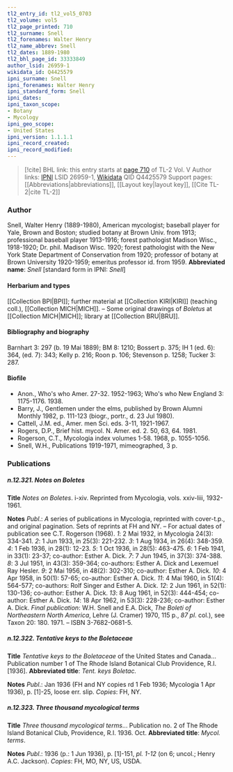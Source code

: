 ```yaml
---
tl2_entry_id: tl2_vol5_0703
tl2_volume: vol5
tl2_page_printed: 710
tl2_surname: Snell
tl2_forenames: Walter Henry
tl2_name_abbrev: Snell
tl2_dates: 1889-1980
tl2_bhl_page_id: 33333849
author_lsid: 26959-1
wikidata_id: Q4425579
ipni_surname: Snell
ipni_forenames: Walter Henry
ipni_standard_form: Snell
ipni_dates: 
ipni_taxon_scope: 
- Botany
- Mycology
ipni_geo_scope: 
- United States
ipni_version: 1.1.1.1
ipni_record_created: 
ipni_record_modified:
---
```


> [!cite] BHL link: this entry starts at [page 710](https://www.biodiversitylibrary.org/page/33333849) of TL-2 Vol. V
> Author links: [IPNI](https://www.ipni.org/a/26959-1) LSID 26959-1, [Wikidata](https://www.wikidata.org/wiki/Q4425579) QID Q4425579
> Support pages: [[Abbreviations|abbreviations]], [[Layout key|layout key]], [[Cite TL-2|cite TL-2]]

### Author

Snell, Walter Henry (1889-1980), American mycologist; baseball player for Yale, Brown and Boston; studied botany at Brown Univ. from 1913; professional baseball player 1913-1916; forest pathologist Madison Wisc., 1918-1920; Dr. phil. Madison Wisc. 1920; forest pathologist with the New York State Department of Conservation from 1920; professor of botany at Brown University 1920-1959; emeritus professor id. from 1959. 
**Abbreviated name**: *Snell* \[standard form in IPNI: *Snell*\]

#### Herbarium and types

[[Collection BPI|BPI]]; further material at [[Collection KIRI|KIRI]] (teaching coll.), [[Collection MICH|MICH]]. – Some original drawings of *Boletus* at [[Collection MICH|MICH]]; library at [[Collection BRU|BRU]].

#### Bibliography and biography

Barnhart 3: 297 (b. 19 Mai 1889); BM 8: 1210; Bossert p. 375; IH 1 (ed. 6): 364, (ed. 7): 343; Kelly p. 216; Roon p. 106; Stevenson p. 1258; Tucker 3: 287.

#### Biofile

- Anon., Who's who Amer. 27-32. 1952-1963; Who's who New England 3: 1175-1176. 1938.
- Barry, J., Gentlemen under the elms, published by Brown Alumni Monthly 1982, p. 111-123 (biogr., portr., d. 23 Jul 1980).
- Cattell, J.M. ed., Amer. men Sci. eds. 3-11, 1921-1967.
- Rogers, D.P., Brief hist. mycol. N. Amer. ed. 2. 50, 63, 64. 1981.
- Rogerson, C.T., Mycologia index volumes 1-58. 1968, p. 1055-1056.
- Snell, W.H., Publications 1919-1971, mimeographed, 3 p.

### Publications

##### n.12.321. Notes on Boletes

**Title**
*Notes on Boletes*. i-xiv. Reprinted from Mycologia, vols. xxiv-liii, 1932-1961.

**Notes**
*Publ*.: *A* series of publications in Mycologia, reprinted with cover-t.p., and original pagination. Sets of reprints at FH and NY. – For actual dates of publication see C.T. Rogerson (1968).
*1*: 2 Mai 1932, in Mycologia 24(3): 334-341.
*2*: 1 Jun 1933, in 25(3): 221-232.
*3*: 1 Aug 1934, in 26(4): 348-359.
*4*: 1 Feb 1936, in 28(1): 12-23.
*5*: 1 Oct 1936, in 28(5): 463-475.
*6*: 1 Feb 1941, in 33(1): 23-37; co-author: Esther A. Dick.
*7*: 7 Jun 1945, in 37(3): 374-388.
*8*: 3 Jul 1951, in 43(3): 359-364; co-authors: Esther A. Dick and Lexemuel Ray Hesler.
*9*: 2 Mai 1956, in 48(2): 302-310; co-author: Esther A. Dick.
*10*: 4 Apr 1958, in 50(1): 57-65; co-author: Esther A. Dick.
*11*: 4 Mai 1960, in 51(4): 564-577; co-authors: Rolf Singer and Esther A. Dick.
*12*: 2 Jun 1961, in 52(1): 130-136; co-author: Esther A. Dick.
*13*: 8 Aug 1961, in 52(3): 444-454; co-author: Esther A. Dick.
*14*: 18 Apr 1962, in 53(3): 228-236; co-author: Esther A. Dick.
*Final publication*: W.H. Snell and E.A. Dick, *The Boleti of Northeastern North America*, Lehre (J. Cramer) 1970, 115 p., *87 pl*. col.), see Taxon 20: 180. 1971. – ISBN 3-7682-0681-5.

##### n.12.322. Tentative keys to the Boletaceae

**Title**
*Tentative keys to the Boletaceae* of the United States and Canada... Publication number 1 of The Rhode Island Botanical Club Providence, R.I. \[1936\].
**Abbreviated title**: *Tent. keys Boletac.*

**Notes**
*Publ*.: Jan 1936 (FH and NY copies rd 1 Feb 1936; Mycologia 1 Apr 1936), p. \[1\]-25, loose err. slip. *Copies*: FH, NY.

##### n.12.323. Three thousand mycological terms

**Title**
*Three thousand mycological terms*... Publication no. 2 of The Rhode Island Botanical Club, Providence, R.I. 1936. Oct.
**Abbreviated title**: *Mycol. terms*.

**Notes**
*Publ*.: 1936 (p.: 1 Jun 1936), p. \[1\]-151, *pl. 1-12* (on 6; uncol.; Henry A.C. Jackson).
*Copies*: FH, MO, NY, US, USDA.

